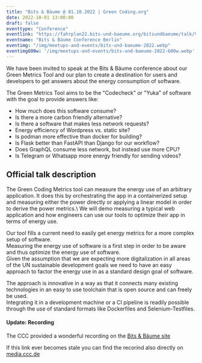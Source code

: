 ```yaml
---
title: "Bits & Bäume @ 01.10.2022 | Green Coding.org"
date: 2022-10-01 13:00:00
draft: false
eventtype: "Conference"
eventlink: "https://fahrplan22.bits-und-baeume.org/bitsundbaeume/talk/9TES88/"
eventname: "Bits & Bäume Conference Berlin"
eventimg: "/img/meetups-and-events/bits-und-baeume-2022.webp"
eventimg600w: '/img/meetups-and-events/bits-und-baeume-2022-600w.webp'
---
```


We have been invited to speak at the Bits & Bäume conference about our Green Metrics 
Tool and our plan to create a destination for users and developers to 
get answers about the energy consumption of software.

The Green Metrics Tool aims to be the "Codecheck" or "Yuka" of software
with the goal to provide answers like:

- How much does this software consume?
- Is there a more carbon friendly alternative?
- Is there a software that makes less network requests?
- Energy efficiency of Wordpress vs. static site? 
- Is podman more effective than docker for building?
- Is Flask better than FastAPI than Django for our workflow?
- Does GraphQL consume less network, but instead use more CPU?
- Is Telegram or Whatsapp more energy friendly for sending videos?

## Official talk description

The Green Coding Metrics tool can measure the energy use of an arbitrary application.
It does this by orchestrating the app in a containerized setup and measuring either the power directly or applying a linear model in order to derive the power metrics.\ 
We will demo measuring a typical web application and how engineers can use our tools to optimize their app in terms of energy use.

Our tool fills a current need to easily get energy metrics for a more complex setup of software.\
Measuring the energy use of software is a first step in order to be aware and thus optimize the energy use of software.\
Given the assumption that we are expecting more digitalization in all areas of the UN sustainable development goals we need to have an easy approach to factor the energy use in as a standard design goal of software.

The approach is innovative in a way as that it connects many existing technologies in an easy to use toolchain that is open source and can freely be used.\
Integrating it in a development machine or a CI pipeline is readily possible through the use of standard formats like Dockerfiles and Selenium-Testfiles.

#### Update: Recording

The CCC provided a wonderful recording on the  [Bits & Bäume site](https://fahrplan22.bits-und-baeume.org/bitsundbaeume/talk/9TES88/)

If this link ever becomes stale you can find the recorind also directly on [media.ccc.de](https://media.ccc.de/v/bitsundbaeume-19349-green-coding-measuring-energy-use-of-arbitrary-applications-and-software-stacks-en-#t=2886)
